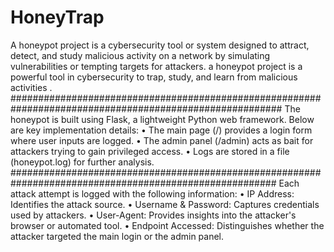 # HoneyTrap
A honeypot project is a cybersecurity tool or system designed to attract, detect, and study malicious activity on a network by simulating vulnerabilities or tempting targets for attackers. a honeypot project is a powerful tool in cybersecurity to trap, study, and learn from malicious activities .
#########################################################################################################
The honeypot is built using Flask, a lightweight Python web framework. Below are key implementation details:
•	The main page (/) provides a login form where user inputs are logged.
•	The admin panel (/admin) acts as bait for attackers trying to gain privileged access.
•	Logs are stored in a file (honeypot.log) for further analysis.
########################################################################################################
Each attack attempt is logged with the following information:
•	IP Address: Identifies the attack source.
•	Username & Password: Captures credentials used by attackers.
•	User-Agent: Provides insights into the attacker's browser or automated tool.
•	Endpoint Accessed: Distinguishes whether the attacker targeted the main login or the admin panel.
